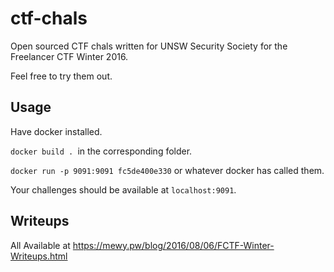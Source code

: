 # ctf-chals
Open sourced CTF chals written for UNSW Security Society for the Freelancer CTF Winter 2016.

Feel free to try them out. 

## Usage
Have docker installed. 

`docker build . `in the corresponding folder. 

`docker run -p 9091:9091 fc5de400e330` or whatever docker has called them. 

Your challenges should be available at `localhost:9091`.

## Writeups 

All Available at
https://mewy.pw/blog/2016/08/06/FCTF-Winter-Writeups.html
